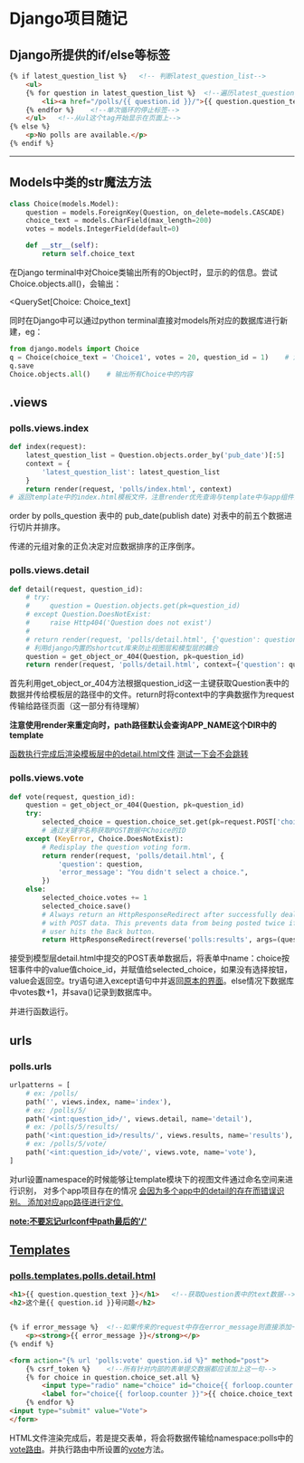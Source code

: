 # Django项目随记

## Django所提供的if/else等标签

```html
{% if latest_question_list %}	<!-- 判断latest_question_list-->
    <ul>
    {% for question in latest_question_list %}	<!--遍历latest_question_list-->
        <li><a href="/polls/{{ question.id }}/">{{ question.question_text }}</a></li>
    {% endfor %}	<!--单次循环的停止标签-->
    </ul>	<!--从ul这个tag开始显示在页面上-->
{% else %}
    <p>No polls are available.</p>
{% endif %}
```

------

## Models中类的str魔法方法

```python
class Choice(models.Model):
    question = models.ForeignKey(Question, on_delete=models.CASCADE)	# 注意ForeignKey(外键)
    choice_text = models.CharField(max_length=200)
    votes = models.IntegerField(default=0)

    def __str__(self):
        return self.choice_text

```


在Django terminal中对Choice类输出所有的Object时，显示的的信息。尝试Choice.objects.all()，会输出：

<QuerySet[Choice: Choice_text]

同时在Django中可以通过python terminal直接对models所对应的数据库进行新建，eg：

```python
from django.models import Choice
q = Choice(choice_text = 'Choice1', votes = 20, question_id = 1)	# 注意外键的存在，其指向Question表中的ID
q.save	
Choice.objects.all()	# 输出所有Choice中的内容
```

## .views

### **polls.views.index**

```python
def index(request):
    latest_question_list = Question.objects.order_by('pub_date')[:5]
    context = {
        'latest_question_list': latest_question_list
    }
    return render(request, 'polls/index.html', context)	
# 返回template中的index.html模板文件，注意render优先查询与template中与app组件同名的dirctory中的文件
```

order by polls_question 表中的 pub_date(publish date) 对表中的前五个数据进行切片并排序。

传递的元组对象的正负决定对应数据排序的正序倒序。

### **polls.views.detail**

```python
def detail(request, question_id):
    # try:
    #     question = Question.objects.get(pk=question_id)
    # except Question.DoesNotExist:
    #     raise Http404('Question does not exist')
    #
    # return render(request, 'polls/detail.html', {'question': question})
    # 利用django内置的shortcut库来防止视图层和模型层的耦合
    question = get_object_or_404(Question, pk=question_id)
    return render(request, 'polls/detail.html', context={'question': question})
```

首先利用get_object_or_404方法根据question_id这一主键获取Question表中的数据并传给模板层的路径中的文件。return时将context中的字典数据作为request传输给路径页面（这一部分有待理解）

**注意使用render来重定向时，path路径默认会查询APP_NAME这个DIR中的template**

<a href = "#polls.templates.polls.detail.html">函数执行完成后渲染模板层中的detail.html文件</a>
[测试一下会不会跳转](#polls-templates-polls-detail-html)

### polls.views.vote

```python
def vote(request, question_id):
    question = get_object_or_404(Question, pk=question_id)
    try:
        selected_choice = question.choice_set.get(pk=request.POST['choice'])    
        # 通过关键字名称获取POST数据中Choice的ID
    except (KeyError, Choice.DoesNotExist):
        # Redisplay the question voting form.
        return render(request, 'polls/detail.html', {
            'question': question,
            'error_message': "You didn't select a choice.",
        })
    else:
        selected_choice.votes += 1
        selected_choice.save()
        # Always return an HttpResponseRedirect after successfully dealing
        # with POST data. This prevents data from being posted twice if a
        # user hits the Back button.
        return HttpResponseRedirect(reverse('polls:results', args=(question.id,)))
```

接受到模型层detail.html中提交的POST表单数据后，将表单中name：choice按钮事件中的value值choice_id，并赋值给selected_choice，如果没有选择按钮，value会返回空。try语句进入except语句中并返回<a href = "#polls.templates.polls.detail.html">原本的界面</a>。else情况下数据库中votes数+1，并sava()记录到数据库中。

并进行函数运行。

## urls

### **polls.urls**

```python
urlpatterns = [
    # ex: /polls/
    path('', views.index, name='index'),
    # ex: /polls/5/
    path('<int:question_id>/', views.detail, name='detail'),
    # ex: /polls/5/results/
    path('<int:question_id>/results/', views.results, name='results'),
    # ex: /polls/5/vote/
    path('<int:question_id>/vote/', views.vote, name='vote'),
]

```

对url设置namespace的时候能够让template模块下的视图文件通过命名空间来进行识别，
对多个app项目存在的情况
<a href="{% url 'detail' question.id %}">
会因为多个app中的detail的存在而错误识别。
<a href="{% url 'polls:detail' question.id %}">
添加对应app路径进行定位.

**note:不要忘记urlconf中path最后的'/'**

## Templates

### **polls.templates.polls.detail.html**

```html
<h1>{{ question.question_text }}</h1>	<!--获取Question表中的text数据-->
<h2>这个是{{ question.id }}号问题</h2>


{% if error_message %}	<!--如果传来的request中存在error_message则直接添加一行反馈数据，需要注意的是{%%}是django提供的Python嵌入HTML-->
    <p><strong>{{ error_message }}</strong></p>
{% endif %}

<form action="{% url 'polls:vote' question.id %}" method="post">
    {% csrf_token %}    <!--所有针对内部的表单提交数据都应该加上这一句-->
    {% for choice in question.choice_set.all %}
        <input type="radio" name="choice" id="choice{{ forloop.counter }}" value="{{ choice.id }}">
        <label for="choice{{ forloop.counter }}">{{ choice.choice_text }}</label><br>	<!--forloop.couter表示循环的次数-->
    {% endfor %}
<input type="submit" value="Vote">
</form>

```

HTML文件渲染完成后，若是提交表单，将会将数据传输给namespace:polls中的<a href = "#polls.urls"> vote路由</a>。并执行路由中所设置的<a href = "#polls.views.vote">vote</a>方法。

